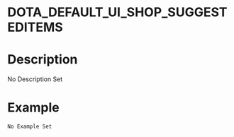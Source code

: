 # DOTA_DEFAULT_UI_SHOP_SUGGESTEDITEMS
# Description
No Description Set
# Example
```No Example Set```